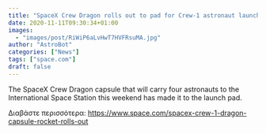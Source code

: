 ```yaml
---
title: "SpaceX Crew Dragon rolls out to pad for Crew-1 astronaut launch for NASA"
date: 2020-11-11T09:30:34+01:00
images:
  - "images/post/RiWiP6aLvHwT7HVFRsuMA.jpg"
author: "AstroBot"
categories: ["News"]
tags: ["space.com"]
draft: false
---
```


The SpaceX Crew Dragon capsule that will carry four astronauts to the International Space Station this weekend has made it to the launch pad. 

Διαβάστε περισσότερα: https://www.space.com/spacex-crew-1-dragon-capsule-rocket-rolls-out
